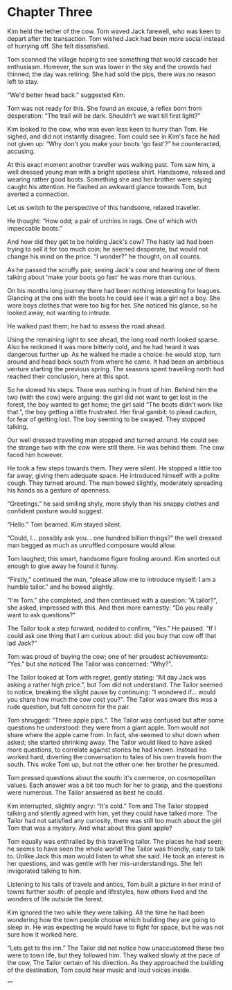 
# Chapter Three

Kim held the tether of the cow. Tom waved Jack farewell, who was keen to depart after the transaction. Tom wished Jack had been more social instead of hurrying off. She felt dissatisfied.

Tom scanned the village hoping to see something that would cascade her enthusiasm. However, the sun was lower in the sky and the crowds had thinned; the day was retiring. She had sold the pips, there was no reason left to stay.

“We'd better head back.” suggested Kim.

Tom was not ready for this. She found an excuse, a reflex born from desperation: “The trail will be dark. Shouldn't we wait till first light?”

Kim looked to the cow, who was even less keen to hurry than Tom. He sighed, and did not instantly disagree. Tom could see in Kim's face he had not given up: “Why don't you make your boots 'go fast'?” he counteracted, accusing.

At this exact moment another traveller was walking past. Tom saw him, a well dressed young man with a bright spotless shirt. Handsome, relaxed and wearing rather good boots. Something she and her brother were saying caught his attention. He flashed an awkward glance towards Tom, but averted a connection.

Let us switch to the perspective of this handsome, relaxed traveller.

He thought: “How odd; a pair of urchins in rags. One of which with impeccable boots.” 

And how did they get to be holding Jack's cow? The hasty lad had been trying to sell it for too much coin; he seemed desperate, but would not change his mind on the price. “I wonder?” he thought, on all counts. 

As he passed the scruffy pair, seeing Jack's cow and hearing one of them talking about 'make your boots go fast' he was more than curious. 

On his months long journey there had been nothing interesting for leagues. Glancing at the one with the boots he could see it was a girl not a boy. She wore boys clothes that were too big for her. She noticed his glance, so he looked away, not wanting to intrude. 

He walked past them; he had to assess the road ahead.

Using the remaining light to see ahead, the long road north looked sparse. Also he reckoned it was more bitterly cold, and he had heard it was dangerous further up. As he walked he made a choice: he would stop, turn around and head back south from where he came. It had been an ambitious venture starting the previous spring. The seasons spent travelling north had reached their conclusion, here at this spot.

So he slowed his steps. There was nothing in front of him. Behind him the two (with the cow) were arguing: the girl did not want to get lost in the forest, the boy wanted to get home; the girl said “The boots didn't work like that.”, the boy getting a little frustrated. Her final gambit: to plead caution, for fear of getting lost. The boy seeming to be swayed. They stopped talking. 

Our well dressed travelling man stopped and turned around. He could see the strange two with the cow were still there. He was behind them. The cow faced him however.

He took a few steps towards them. They were silent. He stopped a little too far away; giving them adequate space. He introduced himself with a polite cough. They turned around. The man bowed slightly, moderately spreading his hands as a gesture of openness. 

“Greetings.” he said smiling shyly, more shyly than his snappy clothes and confident posture would suggest.

“Hello.” Tom beamed. Kim stayed silent.

“Could, I... possibly ask you... one hundred billion things?” the well dressed man begged as much as unruffled composure would allow.

Tom laughed; this smart, handsome figure fooling around. Kim snorted out enough to give away he found it funny.

“Firstly,” continued the man, “please allow me to introduce myself: I am a humble tailor.” and he bowed slightly.

“I'm Tom.” she completed, and then continued with a question: “A tailor?”, she asked, impressed with this. And then more earnestly: “Do you really want to ask questions?”

The Tailor took a step forward, nodded to confirm, “Yes.” He paused. “If I could ask one thing that I am curious about: did you buy that cow off that lad Jack?”

Tom was proud of buying the cow; one of her proudest achievements: “Yes.” but she noticed The Tailor was concerned: “Why?”.

The Tailor looked at Tom with regret, gently stating: “All day Jack was asking a rather high price.”, but Tom did not understand. The Tailor seemed to notice, breaking the slight pause by continuing: “I wondered if...  would you share how much the cow cost you?”. The Tailor was aware this was a rude question, but felt concern for the pair.

Tom shrugged: “Three apple pips.“. The Tailor was confused but after some questions he understood: they were from a giant apple. Tom would not share where the apple came from. In fact, she seemed to shut down when asked; she started shrinking away. The Tailor would liked to have asked more questions, to correlate against stories he had known. Instead he worked hard, diverting the conversation to tales of his own travels from the south. This woke Tom up, but not the other one: her brother he presumed.

Tom pressed questions about the south: it's commerce, on cosmopolitan values. Each answer was a bit too much for her to grasp, and the questions were numerous. The Tailor answered as best he could. 

Kim interrupted, slightly angry: “It's cold.” Tom and The Tailor stopped talking and silently agreed with him, yet they could have talked more. The Tailor had not satisfied any curiosity, there was still too much about the girl Tom that was a mystery. And what about this giant apple?

Tom equally was enthralled by this travelling tailor. The places he had seen; he seems to have seen the whole world! The Tailor was friendly, easy to talk to. Unlike Jack this man would listen to what she said. He took an interest in her questions, and was gentle with her mis-understandings. She felt invigorated talking to him. 

Listening to his tails of travels and antics, Tom built a picture in her mind of towns further south: of people and lifestyles, how others lived and the wonders of life outside the forest.

Kim ignored the two while they were talking. All the time he had been wondering how the town people choose which building they are going to sleep in. He was expecting he would have to fight for space, but he was not sure how it worked here.

“Lets get to the inn.” The Tailor did not notice how unaccustomed these two were to town life, but they followed him. They walked slowly at the pace of the cow, The Tailor certain of his direction. As they approached the building of the destination, Tom could hear music and loud voices inside. 

“”
